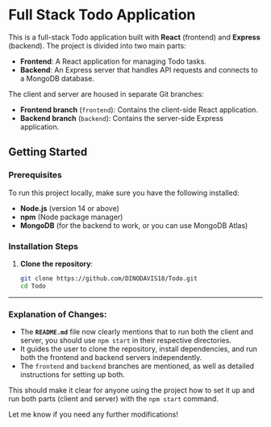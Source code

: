 # Full Stack Todo Application

This is a full-stack Todo application built with **React** (frontend) and **Express** (backend). The project is divided into two main parts:

- **Frontend**: A React application for managing Todo tasks.
- **Backend**: An Express server that handles API requests and connects to a MongoDB database.

The client and server are housed in separate Git branches:

- **Frontend branch** (`frontend`): Contains the client-side React application.
- **Backend branch** (`backend`): Contains the server-side Express application.

## Getting Started

### Prerequisites
To run this project locally, make sure you have the following installed:

- **Node.js** (version 14 or above)
- **npm** (Node package manager)
- **MongoDB** (for the backend to work, or you can use MongoDB Atlas)

### Installation Steps

1. **Clone the repository**:
   ```bash
   git clone https://github.com/DINODAVIS18/Todo.git
   cd Todo

---

### Explanation of Changes:
- The **`README.md`** file now clearly mentions that to run both the client and server, you should use `npm start` in their respective directories.
- It guides the user to clone the repository, install dependencies, and run both the frontend and backend servers independently.
- The `frontend` and `backend` branches are mentioned, as well as detailed instructions for setting up both.

This should make it clear for anyone using the project how to set it up and run both parts (client and server) with the `npm start` command.

Let me know if you need any further modifications!

